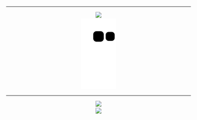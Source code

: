 
---
<div align="center">
<img src="https://user-images.githubusercontent.com/93293719/189511766-ee5dd308-9e51-4415-a9ac-cb655bafaa42.gif"/>  
<div>
 <div>
<img src="https://github.com/5c0/5c0/blob/output/github-contribution-grid-snake.svg"/>
</div>

---
 
  <div align="center">
<img src="https://user-images.githubusercontent.com/93293719/189512050-d4c59ef6-715f-47bf-bcf0-c541d2408b9f.gif"/>
  </div>
<div align="center">
<img src="https://profile-counter.glitch.me/5c0/count.svg"/></div>
